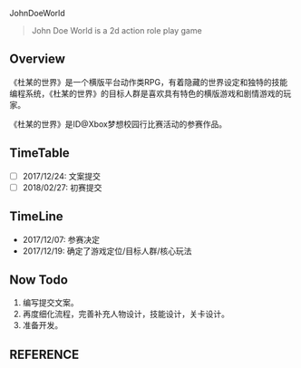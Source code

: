 JohnDoeWorld
> John Doe World is a 2d action role play game

## Overview

《杜某的世界》是一个横版平台动作类RPG，有着隐藏的世界设定和独特的技能编程系统，《杜某的世界》的目标人群是喜欢具有特色的横版游戏和剧情游戏的玩家。

《杜某的世界》是ID@Xbox梦想校园行比赛活动的参赛作品。

## TimeTable

- [ ] 2017/12/24: 文案提交
- [ ] 2018/02/27: 初赛提交

## TimeLine

+ 2017/12/07: 参赛决定
+ 2017/12/19: 确定了游戏定位/目标人群/核心玩法

## Now Todo

1. 编写提交文案。
2. 再度细化流程，完善补充人物设计，技能设计，关卡设计。
3. 准备开发。

## REFERENCE